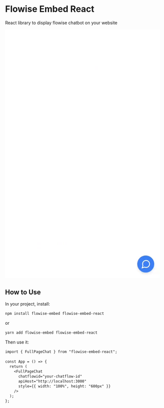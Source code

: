 <!-- markdownlint-disable MD030 -->

# Flowise Embed React

React library to display flowise chatbot on your website

![Flowise](https://github.com/FlowiseAI/FlowiseChatEmbed/blob/main/images/ChatEmbed.gif?raw=true)

## How to Use

In your project, install:

```bash
npm install flowise-embed flowise-embed-react
```

or

```bash
yarn add flowise-embed flowise-embed-react
```

Then use it:

```tsx
import { FullPageChat } from "flowise-embed-react";

const App = () => {
  return (
    <FullPageChat
      chatflowid="your-chatflow-id"
      apiHost="http://localhost:3000"
      style={{ width: "100%", height: "600px" }}
    />
  );
};
```
